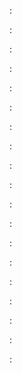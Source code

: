 :[](index.apib)

:[](overview.apib)

:[](authenticate-yourself.apib)

:[](authenticate-app.apib)

:[](products.apib)

:[](brands.apib)

:[](categories.apib)

:[](collections.apib)

:[](grids.apib)

:[](customers.apib)

:[](carts.apib)

:[](orders.apib)

:[](applications.apib)

:[](applications/data.apib)

:[](applications/hidden_data.apib)

:[](triggers.apib)

:[](procedures.apib)

:[](stores.apib)

:[](authentications.apib)
